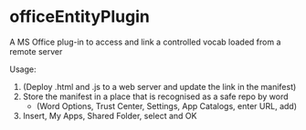 # officeEntityPlugin
A MS Office plug-in to access and link a controlled vocab loaded from a remote server

Usage:

1. (Deploy .html and .js to a web server and update the link in the manifest)
1. Store the manifest in a place that is recognised as a safe repo by word
    * (Word Options, Trust Center, Settings, App Catalogs, enter URL, add)
1. Insert, My Apps, Shared Folder, select and OK

